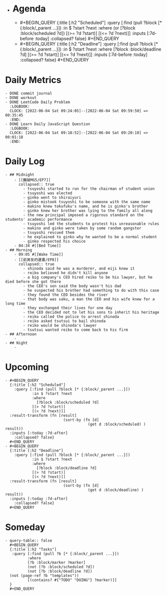 - # Agenda
	- #+BEGIN_QUERY
	  {:title [:h2 "Scheduled"]
	    :query [:find (pull ?block [* {:block/_parent ...}])
	            :in $ ?start ?next
	            :where
	            (or
	              [?block :block/scheduled ?d])
	            [(>= ?d ?start)]
	            [(<= ?d ?next)]]
	  :inputs [:7d-before :today]
	    :collapsed? false}
	  #+END_QUERY
	- #+BEGIN_QUERY
	  {:title [:h2 "Deadline"]
	    :query [:find (pull ?block [* {:block/_parent ...}])
	            :in $ ?start ?next
	            :where
	              [?block :block/deadline ?d]
	            [(>= ?d ?start)]
	            [(<= ?d ?next)]]
	    :inputs [:7d-before :today]
	    :collapsed? false}
	  #+END_QUERY
# Daily Metrics
	- DONE commit journal
	- DONE workout
	- DONE LeetCode Daily Problem
	  :LOGBOOK:
	  CLOCK: [2022-06-04 Sat 09:24:05]--[2022-06-04 Sat 09:59:50] =>  00:35:45
	  :END:
	- DONE Learn Daily JavaScript Question
	  :LOGBOOK:
	  CLOCK: [2022-06-04 Sat 09:18:52]--[2022-06-04 Sat 09:20:10] =>  00:01:18
	  :END:
# Daily Log
	- ## Midnight
		- [[難破MG5/EP7]]
		  collapsed:: true
			- tsuyoshi started to run for the chairman of student union
			- tsuyoshi was elected
			- ginko went to shiraiyuri
			- ginko mistook tsuyoshi to be someone with the same name
			- makino knew tokufuku's name, and he is ginko's brother
			- ginko knew her brother was lying to the family all along
			- the new principal imposed a rigorous standard on the students' academic performance
			- tsuyoshi led the students to protest his unreasonable rules
			- makino and ginko were taken by some random gangster
			- tsuyoshi rescued them
			- he explained to ginko why he wanted to be a normal student
			- ginko respected his choice
		- 04:34 #[[Bed Time]]
	- ## Morning
		- 09:05 #[[Wake Time]]
		- [[前男友的遺書/EP8]]
		  collapsed:: true
			- shinoda said he was a murderer, and eiji knew it
			- reiko believed he didn't kill anyone
			- a big company's CEO hired reiko to be his lawyer, but he died before she got there
			- the CEO's son said the body wasn't his dad
			- he suspected his brother had something to do with this case
			- they found the CEO besides the river
			- that body was saku, a man the CEO and his wife knew for a long time
			- they exchanged their lives for one day
			- the CEO decided not to let his sons to inherit his heritage
			- reiko called the police to arrest shinoda
			- reiko asked tsutsui to bail shinoda
			- reiko would be shinoda's lawyer
			- tsutsui wanted reiko to come back to his firm
	- ## Afternoon
		-
	- ## Night
		-
# Upcoming
	- #+BEGIN_QUERY
	  {:title [:h2 "Scheduled"]
	    :query [:find (pull ?block [* {:block/_parent ...}])
	            :in $ ?start ?next
	            :where
	              [?block :block/scheduled ?d]
	            [(> ?d ?start)]
	            [(< ?d ?next)]]
	  :result-transform (fn [result]
	                          (sort-by (fn [d]
	                                     (get d :block/scheduled) ) result))    
	  :inputs [:today :7d-after]
	    :collapsed? false}
	  #+END_QUERY
	- #+BEGIN_QUERY
	  {:title [:h2 "Deadline"]
	    :query [:find (pull ?block [* {:block/_parent ...}])
	            :in $ ?start ?next
	            :where
	              [?block :block/deadline ?d]
	            [(> ?d ?start)]
	            [(< ?d ?next)]]
	  :result-transform (fn [result]
	                          (sort-by (fn [d]
	                                     (get d :block/deadline) ) result))    
	  :inputs [:today :7d-after]
	    :collapsed? false}
	  #+END_QUERY
# Someday
	- query-table:: false
	  #+BEGIN_QUERY
	  {:title [:h2 "Tasks"]
	   :query [:find (pull ?b [* {:block/_parent ...}])
	          :where
	          [?b :block/marker ?marker]
	          (not [?b :block/scheduled ?d])
	          (not [?b :block/deadline ?d])
	  (not (page-ref ?b "templates"))
	          [(contains? #{"TODO" "DOING"} ?marker)]]
	  }
	  #+END_QUERY